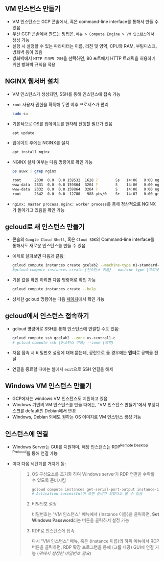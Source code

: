 ## VM 인스턴스 만들기


- VM 인스턴스는 GCP 콘솔에서, 혹은 command-line interface를 통해서 만들 수 있음
- 우선 GCP 콘솔에서 만드는 방법은, `메뉴 > Compute Engine > VM 인스턴스`에서 생성 가능
- 실행 시 설정할 수 있는 파라미터는 이름, 리전 및 영역, CPU와 RAM, 부팅디스크, 방화벽 등이 있음
- 방화벽에서 `HTTP 트래픽 허용`을 선택하면, 80 포트에서 HTTP 트래픽을 허용하기 위한 방화벽 규칙을 적용

## NGINX 웹서버 설치

- VM 인스턴스가 생성되면, SSH를 통해 인스턴스에 접속 가능

- `root` 사용자 권한을 획득해 두면 이후 프로세스가 편리

  ```bash
  sudo su -
  ```

- 기본적으로 OS를 업데이트를 한차례 진행할 필요가 있음

  ```bash
  apt update
  ```

- 업데이트 후에는 NGINX를 설치

  ```bash
  apt install nginx
  ```

- NGINX 설치 여부는 다음 명령어로 확인 가능

  ```bash
  ps auwx | grep nginx
  
  root      2330  0.0  0.0 159532  1628 ?        Ss   14:06   0:00 nginx: master process /usr/sbin/nginx -g daemon on; master_process on;
  www-data  2331  0.0  0.0 159864  3204 ?        S    14:06   0:00 nginx: worker process
  www-data  2332  0.0  0.0 159864  3204 ?        S    14:06   0:00 nginx: worker process
  root      2342  0.0  0.0  12780   988 pts/0    S+   14:07   0:00 grep nginx
  ```

- `nginx: master process`, `nginx: worker process`를 통해 정상적으로 NGINX가 돌아가고 있음을 확인 가능

## gcloud로 새 인스턴스 만들기

- 콘솔의 `Google Cloud Shell`, 혹은 `Cloud SDK`의 Command-line interface를 통해서도 새로운 인스턴스를 만들 수 있음

- 예제로 살펴보면 다음과 같음:

  ```bash
  gcloud compute instances create gcelab2 --machine-type n1-standard-2 --zone us-central1-c
  #gcloud compute instances create {인스턴스 이름} --machine-type {프리셋 머신 이름} --zone {영역}
  ```

- 기본 값을 확인 하려면 다음 명령어로 확인 가능

  ```bash
  gcloud compute instances create --help
  ```

- 상세한 gcloud 명령어는 다음 [페이지](https://cloud.google.com/sdk/gcloud/)에서 확인 가능

## gcloud에서 인스턴스 접속하기

- gcloud 명령어로 SSH를 통해 인스턴스에 연결할 수도 있음:

  ```bash
  gcloud compute ssh gcelab2 --zone us-central1-c
  # gcloud compute ssh {인스턴스 이름} --zone {영역}
  ```

- 처음 접속 시 비밀번호 설정에 대해 묻는데, 공란으로 둘 경우에는 **엔터**로 공백을 전달

- 연결을 종료할 때에는 셸에서 `exit`으로 SSH 연결을 해제

## Windows VM 인스턴스 만들기

- GCP에서는 windows VM 인스턴스도 지원하고 있음
- Windows 기반의 VM 인스턴스를 만들 때에는, "VM 인스턴스 만들기"에서 부팅디스크를 default인 Debian에서 변경
- Windows, Debian 외에도 원하는 OS 이미지로 VM 인스턴스 생성 가능

## 인스턴스에 연결

- Windows Server는 GUI를 지원하며, 해당 인스턴스는 RDP<sup>Remote Desktop Protocol</sup>를 통해 연결 가능

- 이때 다음 세단계를 거치게 됨:

  > 1. OS 구성요소를 초기화 하여 Windows server가 RDP 연결을 수락할 수 있도록 준비시킴
  >
  >    ```bash
  >    gcloud compute instances get-serial-port-output instance-1 --zone us-central1-a
  >    # Activation successful이 뜨면 준비가 되었다고 볼 수 있음
  >    ```
  >
  > 2. 비밀번호 설정
  >
  >    비밀번호는 "VM 인스턴스" 메뉴에서 {Instance 이름}을 클릭하면, **Set Windows Password**라는 버튼을 클릭하서 설정 가능
  >
  > 3. RDP로 인스턴스에 접속
  >
  >    다시 "VM 인스턴스" 메뉴, 혹은 {Instance 이름}의 하위 메뉴에서 RDP 버튼을 클릭하면, RDP 확장 프로그램을 통해 (크롬 제공) GUI에 연결 가능 (*위에서 설정한 비밀번호 필요*)

